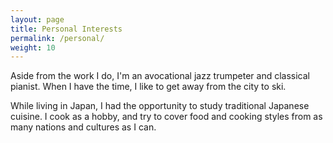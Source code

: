 ```yaml
---
layout: page
title: Personal Interests
permalink: /personal/
weight: 10
---
```


Aside from the work I do, I'm an avocational jazz trumpeter and classical pianist. When I have the time, I like to get away from the city to ski.

While living in Japan, I had the opportunity to study traditional Japanese cuisine. I cook as a hobby, and try to cover food and cooking styles from as many nations and cultures as I can.